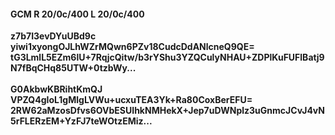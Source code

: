 #### GCM R 20/0c/400 L 20/0c/400
**z7b7I3evDYuUBd9c**<br/>**yiwi1xyongOJLhWZrMQwn6PZv18CudcDdANlcneQ9QE=**<br/>**tG3LmlL5EZm6lU+7RqjcQitw/b3rYShu3YZQCulyNHAU+ZDPlKuFUFlBatj9N7fBqCHq85UTW+0tzbWy...**<br/><br/>
**G0AkbwKBRihtKmQJ**<br/>**VPZQ4gIoL1gMlgLVWu+ucxuTEA3Yk+Ra80CoxBerEFU=**<br/>**2RW62aMzosDfvs6OVbESUIhkNMHekX+Jep7uDWNplz3uGnmcJCvJ4vN5rFLERzEM+YzFJ7teWOtzEMiz...**